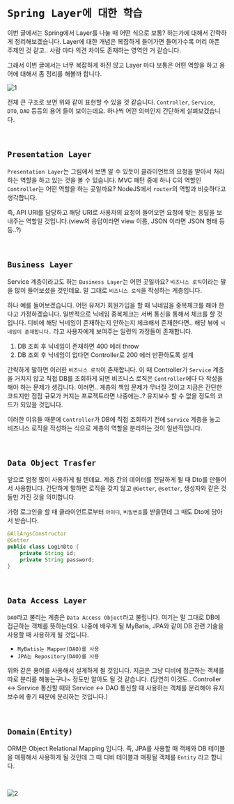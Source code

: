 # `Spring Layer에 대한 학습`

이번 글에서는 Spring에서 Layer를 나눌 때 어떤 식으로 보통? 하는가에 대해서 간략하게 정리해보겠습니다. Layer에 대한 개념은 복잡하게 들어가면 들어가수록 머리 아픈 주제인 것 같고.. 사람 마다 의견 차이도 존재하는 영역인 거 같습니다. 

그래서 이번 글에서는 너무 복잡하게 하진 않고 Layer 마다 보통은 어떤 역할을 하고 용어에 대해서 좀 정리를 해볼까 합니다. 

![1](https://img1.daumcdn.net/thumb/R1280x0/?scode=mtistory2&fname=https%3A%2F%2Fblog.kakaocdn.net%2Fdn%2FbRKzjn%2FbtqHoqiwtuG%2Fkm0VKjT5YI65M6kjyiQVV1%2Fimg.png)

전체 큰 구조로 보면 위와 같이 표현할 수 있을 것 같습니다. `Controller`, `Service`, `DTO`, `DAO` 등등의 용어 들이 보이는데요. 하나씩 어떤 의미인지 간단하게 살펴보겠습니다.

<br>

## `Presentation Layer`

`Presentation Layer`는 그림에서 보면 알 수 있듯이 클라이언트의 요청을 받아서 처리하는 역할을 하고 있는 것을 볼 수 있습니다. 
MVC 패턴 중에 하나 C의 역할인 `Controller`는 어떤 역할을 하는 곳일까요? NodeJS에서 `router`의 역할과 비슷하다고 생각합니다. 

즉, API URI를 담당하고 해당 URI로 사용자의 요청이 들어오면 요청에 맞는 응답을 보내주는 역할일 것입니다.(view의 응답이라면 view 이름, JSON 이라면 JSON 형태 등등..?)

<br>

## `Business Layer`

Service 계층이라고도 하는 `Business Layer`는 어떤 곳일까요? `비즈니스 로직`이라는 말을 많이 들어보셨을 것인데요. 말 그대로 `비즈니스 로직`을 작성하는 계층입니다.

하나 예를 들어보겠습니다. 어떤 유저가 회원가입을 할 때 닉네임을 중복체크를 해야 한다고 가정하겠습니다. 일반적으로 닉네임 중복체크는 서버 통신을 통해서 체크를 할 것입니다.
디비에 해당 닉네임이 존재하는지 안하는지 체크해서 존재한다면.. 해당 뷰에 `닉네임이 존재합니다.` 라고 사용자에게 보여주는 일련의 과정들이 존재합니다.

1. DB 조회 후 닉네임이 존재하면 400 에러 throw
2. DB 조회 후 닉네임이 없다면 Controller로 200 에러 반환하도록 설계

간략하게 말하면 이러한 `비즈니스 로직`이 존재합니다. 이 때 Controller가 `Service` 계층을 거치지 않고 직접 DB를 조회하게 되면 비즈니스 로직은 `Controller`에다 다 작성을 해야 하는 문제가 생깁니다. 이러면.. 계층의 책임 문제가 무너질 것이고 지금은 간단한 코드지만 점점 규모가 커지는 프로젝트라면 나중에는..? 유지보수 할 수 없을 정도의 코드가
되있을 것입니다. 


이러한 이유들 때문에 `Controller`가 DB에 직접 조회하기 전에 `Service` 계층을 놓고 비즈니스 로직을 작성하는 식으로 계층의 역할을 분리하는 것이 일반적입니다. 

<br>

## `Data Object Trasfer`

앞으로 엄청 많이 사용하게 될 텐데요. 계층 간의 데이터를 전달하게 될 때 Dto를 만들어서 사용합니다. 간단하게 말하면 로직을 갖지 않고 `@Getter`, `@setter`, 생성자와 같은 것들만 가진 것을 의미합니다.

가령 로그인을 할 때 클라이언트로부터 `아이디`, `비밀번호`를 받을텐데 그 때도 Dto에 담아서 받습니다.

```java
@AllArgsConstructor
@Getter
public class LoginDto {
    private String id;
    private String password;
}
```


<br>

## `Data Access Layer`

`DAO`라고 불리는 계층은 `Data Access Object`라고 불립니다. 여기는 말 그대로 DB에 접근하는 객체를 뜻하는데요. 나중에 배우게 될 MyBatis, JPA와 같이 DB 관련 기술을 사용할 때 사용하게 될 것입니다. 

- `MyBatis는 Mapper(DAO)를 사용`
- `JPA는 Repository(DAO)를 사용`

위와 같은 용어를 사용해서 설계하게 될 것입니다. 지금은 그냥 디비에 접근하는 객체를 따로 분리를 해놓는구나~ 정도만 알아도 될 것 같습니다. (당연히 이것도.. Controller <-> Service 통신할 때와 Service <-> DAO 통신할 때 사용하는 객체를 분리해야 유지보수에 좋기 때문에 분리하는 것입니다.)

<br>

## `Domain(Entity)`

ORM은 Object Relational Mapping 입니다. 즉, JPA를 사용할 때 객체와 DB 테이블을 매핑해서 사용하게 될 것인데 그 때 디비 테이블과 매핑될 객체를 `Entity` 라고 합니다. 

<br>

![2](https://img1.daumcdn.net/thumb/R1280x0/?scode=mtistory2&fname=https%3A%2F%2Fblog.kakaocdn.net%2Fdn%2Fb9y2vv%2FbtqG7TmUzrp%2FKq6rV9U1j3dUp2wtbWXVT1%2Fimg.png)

